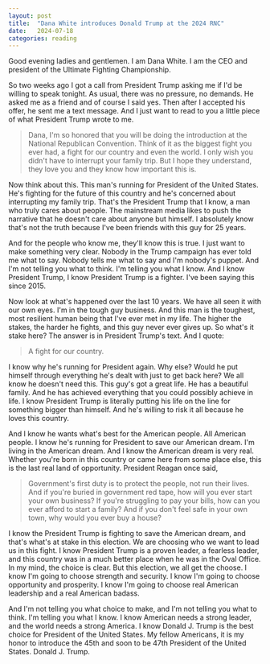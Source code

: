 ```yaml
---
layout: post
title:  "Dana White introduces Donald Trump at the 2024 RNC"
date:   2024-07-18
categories: reading
---
```


Good evening ladies and gentlemen. I am Dana White. I am the CEO and president of the Ultimate Fighting Championship. 

So two weeks ago I got a call from President Trump asking me if I'd be willing to speak tonight. As usual, there was no pressure, no demands. He asked me as a friend and of course I said yes. Then after I accepted his offer, he sent me a text message. And I just want to read to you a little piece of what President Trump wrote to me. 

> Dana, I'm so honored that you will be doing the introduction at the National Republican Convention. Think of it as the biggest fight you ever had, a fight for our country and even the world. I only wish you didn't have to interrupt your family trip. But I hope they understand, they love you and they know how important this is. 

Now think about this. This man's running for President of the United States. He's fighting for the future of this country and he's concerned about interrupting my family trip. That's the President Trump that I know, a man who truly cares about people. The mainstream media likes to push the narrative that he doesn't care about anyone but himself. I absolutely know that's not the truth because I've been friends with this guy for 25 years. 

And for the people who know me, they'll know this is true. I just want to make something very clear. Nobody in the Trump campaign has ever told me what to say. Nobody tells me what to say and I'm nobody's puppet. And I'm not telling you what to think. I'm telling you what I know. And I know President Trump, I know President Trump is a fighter. I've been saying this since 2015. 

Now look at what's happened over the last 10 years. We have all seen it with our own eyes. I'm in the tough guy business. And this man is the toughest, most resilient human being that I've ever met in my life. The higher the stakes, the harder he fights, and this guy never ever gives up. So what's it stake here? The answer is in President Trump's text. And I quote: 

> A fight for our country. 

I know why he's running for President again. Why else? Would he put himself through everything he's dealt with just to get back here? We all know he doesn't need this. This guy's got a great life. He has a beautiful family. And he has achieved everything that you could possibly achieve in life. I know President Trump is literally putting his life on the line for something bigger than himself. And he's willing to risk it all because he loves this country. 

And I know he wants what's best for the American people. All American people. I know he's running for President to save our American dream. I'm living in the American dream. And I know the American dream is very real. Whether you're born in this country or came here from some place else, this is the last real land of opportunity. President Reagan once said, 

> Government's first duty is to protect the people, not run their lives. And if you're buried in government red tape, how will you ever start your own business? If you're struggling to pay your bills, how can you ever afford to start a family? And if you don't feel safe in your own town, why would you ever buy a house? 

I know the President Trump is fighting to save the American dream, and that's what's at stake in this election. We are choosing who we want to lead us in this fight. I know President Trump is a proven leader, a fearless leader, and this country was in a much better place when he was in the Oval Office. In my mind, the choice is clear. But this election, we all get the choose. I know I'm going to choose strength and security. I know I'm going to choose opportunity and prosperity. I know I'm going to choose real American leadership and a real American badass. 

And I'm not telling you what choice to make, and I'm not telling you what to think. I'm telling you what I know. I know American needs a strong leader, and the world needs a strong America. I know Donald J. Trump is the best choice for President of the United States. My fellow Americans, it is my honor to introduce the 45th and soon to be 47th President of the United States. Donald J. Trump. 
